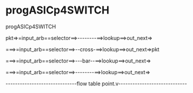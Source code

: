 # progASICp4SWITCH
progASICp4SWITCH
   
   
   
   
 pkt=>=input_arb==selector==>--------==>lookup==>out_next=>
   
   ===>=input_arb==selector==>--cross-==>lookup==>out_next=>pkt
   
   ===>=input_arb==selector==>---bar--==>lookup==>out_next=>
   
   ===>=input_arb==selector==>--------==>lookup==>out_next=>
   
   
 ------------------------------flow table point.v-----------------------------

